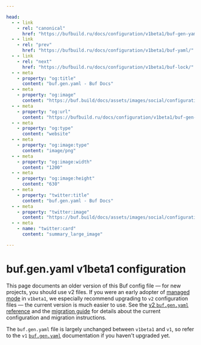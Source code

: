 ```yaml
---

head:
  - - link
    - rel: "canonical"
      href: "https://bufbuild.ru/docs/configuration/v1beta1/buf-gen-yaml/"
  - - link
    - rel: "prev"
      href: "https://bufbuild.ru/docs/configuration/v1beta1/buf-yaml/"
  - - link
    - rel: "next"
      href: "https://bufbuild.ru/docs/configuration/v1beta1/buf-lock/"
  - - meta
    - property: "og:title"
      content: "buf.gen.yaml - Buf Docs"
  - - meta
    - property: "og:image"
      content: "https://buf.build/docs/assets/images/social/configuration/v1beta1/buf-gen-yaml.png"
  - - meta
    - property: "og:url"
      content: "https://bufbuild.ru/docs/configuration/v1beta1/buf-gen-yaml/"
  - - meta
    - property: "og:type"
      content: "website"
  - - meta
    - property: "og:image:type"
      content: "image/png"
  - - meta
    - property: "og:image:width"
      content: "1200"
  - - meta
    - property: "og:image:height"
      content: "630"
  - - meta
    - property: "twitter:title"
      content: "buf.gen.yaml - Buf Docs"
  - - meta
    - property: "twitter:image"
      content: "https://buf.build/docs/assets/images/social/configuration/v1beta1/buf-gen-yaml.png"
  - - meta
    - name: "twitter:card"
      content: "summary_large_image"

---
```


# buf.gen.yaml v1beta1 configuration

This page documents an older version of this Buf config file — for new projects, you should use v2 files. If you were an early adopter of [managed mode](../../../generate/managed-mode/) in `v1beta1`, we especially recommend upgrading to `v2` configuration files — the current version is much easier to use. See the [v2 `buf.gen.yaml` reference](../../v2/buf-gen-yaml/) and the [migration guide](../../../migration-guides/migrate-v2-config-files/) for details about the current configuration and migration instructions.

The `buf.gen.yaml` file is largely unchanged between `v1beta1` and `v1`, so refer to the `v1` [`buf.gen.yaml`](../../v1/buf-gen-yaml/) documentation if you haven't upgraded yet.
